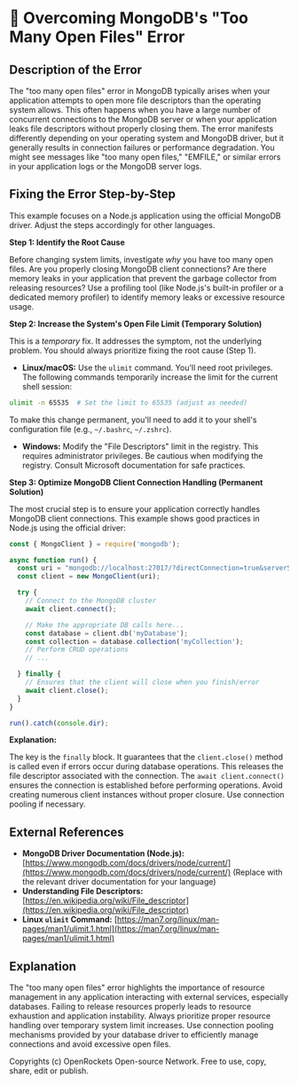 # 🐞 Overcoming MongoDB's "Too Many Open Files" Error


## Description of the Error

The "too many open files" error in MongoDB typically arises when your application attempts to open more file descriptors than the operating system allows. This often happens when you have a large number of concurrent connections to the MongoDB server or when your application leaks file descriptors without properly closing them. The error manifests differently depending on your operating system and MongoDB driver, but it generally results in connection failures or performance degradation.  You might see messages like "too many open files," "EMFILE," or similar errors in your application logs or the MongoDB server logs.

## Fixing the Error Step-by-Step

This example focuses on a Node.js application using the official MongoDB driver.  Adjust the steps accordingly for other languages.

**Step 1: Identify the Root Cause**

Before changing system limits, investigate *why* you have too many open files.  Are you properly closing MongoDB client connections?  Are there memory leaks in your application that prevent the garbage collector from releasing resources?  Use a profiling tool (like Node.js's built-in profiler or a dedicated memory profiler) to identify memory leaks or excessive resource usage.

**Step 2: Increase the System's Open File Limit (Temporary Solution)**

This is a *temporary* fix.  It addresses the symptom, not the underlying problem.  You should always prioritize fixing the root cause (Step 1).

* **Linux/macOS:** Use the `ulimit` command.  You'll need root privileges.  The following commands temporarily increase the limit for the current shell session:

```bash
ulimit -n 65535  # Set the limit to 65535 (adjust as needed)
```

To make this change permanent, you'll need to add it to your shell's configuration file (e.g., `~/.bashrc`, `~/.zshrc`).

* **Windows:**  Modify the "File Descriptors" limit in the registry. This requires administrator privileges.  Be cautious when modifying the registry. Consult Microsoft documentation for safe practices.

**Step 3: Optimize MongoDB Client Connection Handling (Permanent Solution)**

The most crucial step is to ensure your application correctly handles MongoDB client connections.  This example shows good practices in Node.js using the official driver:

```javascript
const { MongoClient } = require('mongodb');

async function run() {
  const uri = "mongodb://localhost:27017/?directConnection=true&serverSelectionTimeoutMS=2000"; // Replace with your connection string
  const client = new MongoClient(uri);

  try {
    // Connect to the MongoDB cluster
    await client.connect();

    // Make the appropriate DB calls here...
    const database = client.db('myDatabase');
    const collection = database.collection('myCollection');
    // Perform CRUD operations
    // ...

  } finally {
    // Ensures that the client will close when you finish/error
    await client.close();
  }
}

run().catch(console.dir);
```

**Explanation:**

The key is the `finally` block.  It guarantees that the `client.close()` method is called even if errors occur during database operations. This releases the file descriptor associated with the connection.  The `await client.connect()` ensures the connection is established before performing operations. Avoid creating numerous client instances without proper closure. Use connection pooling if necessary.


## External References

* **MongoDB Driver Documentation (Node.js):** [https://www.mongodb.com/docs/drivers/node/current/](https://www.mongodb.com/docs/drivers/node/current/)  (Replace with the relevant driver documentation for your language)
* **Understanding File Descriptors:** [https://en.wikipedia.org/wiki/File_descriptor](https://en.wikipedia.org/wiki/File_descriptor)
* **Linux `ulimit` Command:** [https://man7.org/linux/man-pages/man1/ulimit.1.html](https://man7.org/linux/man-pages/man1/ulimit.1.html)


## Explanation

The "too many open files" error highlights the importance of resource management in any application interacting with external services, especially databases. Failing to release resources properly leads to resource exhaustion and application instability. Always prioritize proper resource handling over temporary system limit increases.  Use connection pooling mechanisms provided by your database driver to efficiently manage connections and avoid excessive open files.

Copyrights (c) OpenRockets Open-source Network. Free to use, copy, share, edit or publish.

